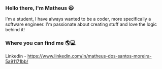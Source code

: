 ### Hello there, I'm Matheus 😃

I'm a student, I have always wanted to be a coder, more specifically a software engineer. I'm passionate about creating stuff and love the logic behind it!

### Where you can find me 🌎💻
Linkedin - https://www.linkedin.com/in/matheus-dos-santos-moreira-5a91171bb/
